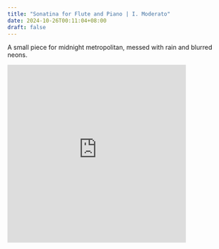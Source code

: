 ```yaml
---
title: "Sonatina for Flute and Piano | I. Moderato"
date: 2024-10-26T00:11:04+08:00
draft: false
---
```


A small piece for midnight metropolitan, messed with rain and blurred neons.

<iframe width="400" height="400" src="https://www.youtube.com/embed/fjYrY3wIU8Y?si=cH-Ksh9aL8X9KEYR" title="YouTube video player" frameborder="0" allow="accelerometer; autoplay; clipboard-write; encrypted-media; gyroscope; picture-in-picture; web-share" referrerpolicy="strict-origin-when-cross-origin" allowfullscreen></iframe>
